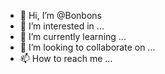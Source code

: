 - 👋 Hi, I’m @Bonbons
- 👀 I’m interested in ...
- 🌱 I’m currently learning ...
- 💞️ I’m looking to collaborate on ...
- 📫 How to reach me ...

<!---
Bonbons/Bonbons is a ✨ special ✨ repository because its `README.md` (this file) appears on your GitHub profile.
You can click the Preview link to take a look at your changes.
--->
